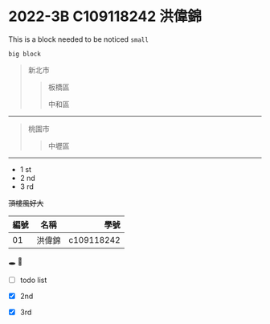 # 2022-3B C109118242 洪偉錦

This is a block needed to be noticed `small`
```
big block
```
>新北市
>>板橋區
>>
>>中和區
---
>桃園市
>>中壢區
---
* 1 st
* 2 nd
* 3 rd

~~頂樓風好大~~

| 編號 | 名稱 | 學號 |
|:-----| :------:| -----:|
|01|洪偉錦|c109118242|

🕳️ 🍌


-  [ ] todo list
-  [x] 2nd
-  [x] 3rd


